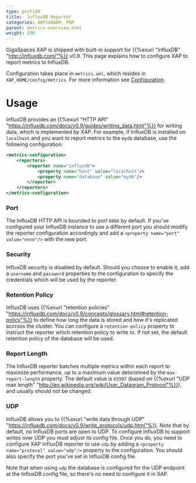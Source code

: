 ```yaml
---
type: post140
title:  InfluxDB Reporter
categories: XAP140ADM, PRM
parent: metrics-overview.html
weight: 200
---
```


GigaSpaces XAP is shipped with built-in support for {{%exurl "InfluxDB" "http://influxdb.com/"%}} v0.9. This page explains how to configure XAP to report metrics to InfluxDB. 

Configuration takes place in `metrics.xml`, which resides in `XAP_HOME/config/metrics`. For more information see [Configuration](./metrics-configuration.html).

# Usage

InfluxDB provides an {{%exurl "HTTP API" "https://influxdb.com/docs/v0.9/guides/writing_data.html"%}} for writing data, which is implemented by XAP. For example, if InfluxDB is installed on `localhost` and you want to report metrics to the `mydb` database, use the following configuration:

```xml
<metrics-configuration>
    <reporters>
        <reporter name="influxdb">
            <property name="host" value="localhost"/>
            <property name="database" value="mydb"/>
        </reporter>
    </reporters>
</metrics-configuration>
```

### Port

The InfluxDB HTTP API is bounded to port `8086` by default. If you've configured your InfluxDB instance to use a different port you should modify the reporter configuration accordingly and add a `<property name="port" value="nnnn"/>` with the new port.

### Security

InfluxDB security is disabled by default. Should you choose to enable it, add a `username` and `password` properties to the configuration to specify the credentials which will be used by the reporter.

### Retention Policy

InfluxDB uses {{%exurl "retention policies" "https://influxdb.com/docs/v0.9/concepts/glossary.html#retention-policy"%}} to define how long the data is stored and how it's replicated accross the cluster. You can configure a `retention-policy` property to instruct the reporter which retention policy to write to. If not set, the default retention policy of the database will be used.

### Report Length

The InfluxDB reporter batches multiple metrics within each report to maximize performance, up to a maximum value determined by the `max-report-length` property. The default value is `65507` (based on {{%exurl "UDP max length" "http://en.wikipedia.org/wiki/User_Datagram_Protocol"%}}), and usually should not be changed. 

### UDP

InfluxDB allows you to {{%exurl "write data through UDP" "https://influxdb.com/docs/v0.9/write_protocols/udp.html"%}}. Note that by default, no InfluxDB ports are open to UDP. To configure InfluxDB to support writes over UDP you must adjust its config file. Once you do, you need to configure XAP InfluxDB reporter to use `udp` by adding a `<property name="protocol" value="udp"/>` property to the configuration. You should also specify the port you've set in InfluxDB config file.

Note that when using `udp` the database is configured for the UDP endpoint at the InfluxDB config file, so there's no need to configure it in XAP.

